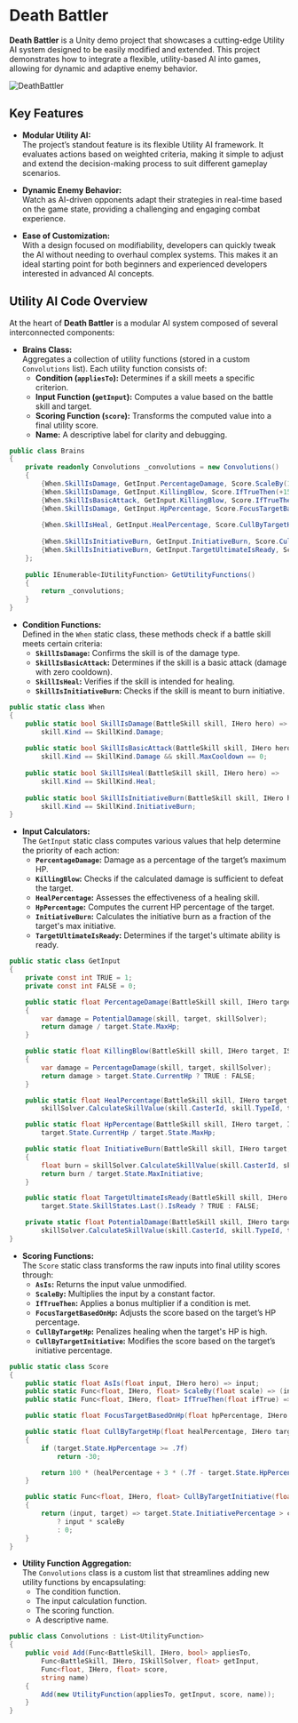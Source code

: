 # Death Battler

**Death Battler** is a Unity demo project that showcases a cutting-edge Utility AI system designed to be easily modified and extended. This project demonstrates how to integrate a flexible, utility-based AI into games, allowing for dynamic and adaptive enemy behavior.

![DeathBattler](https://github.com/user-attachments/assets/9c278162-1734-45b1-87d2-6e4620ca9cf6)

## Key Features

- **Modular Utility AI:**  
  The project’s standout feature is its flexible Utility AI framework. It evaluates actions based on weighted criteria, making it simple to adjust and extend the decision-making process to suit different gameplay scenarios.

- **Dynamic Enemy Behavior:**  
  Watch as AI-driven opponents adapt their strategies in real-time based on the game state, providing a challenging and engaging combat experience.

- **Ease of Customization:**  
  With a design focused on modifiability, developers can quickly tweak the AI without needing to overhaul complex systems. This makes it an ideal starting point for both beginners and experienced developers interested in advanced AI concepts.

## Utility AI Code Overview

At the heart of **Death Battler** is a modular AI system composed of several interconnected components:

- **Brains Class:**  
  Aggregates a collection of utility functions (stored in a custom `Convolutions` list). Each utility function consists of:
  - **Condition (`appliesTo`):** Determines if a skill meets a specific criterion.
  - **Input Function (`getInput`):** Computes a value based on the battle skill and target.
  - **Scoring Function (`score`):** Transforms the computed value into a final utility score.
  - **Name:** A descriptive label for clarity and debugging.

```csharp
public class Brains
{
    private readonly Convolutions _convolutions = new Convolutions()
    {
        {When.SkillIsDamage, GetInput.PercentageDamage, Score.ScaleBy(100), "Basic Damage"},
        {When.SkillIsDamage, GetInput.KillingBlow, Score.IfTrueThen(+150), "Killing Blow"},
        {When.SkillIsBasicAttack, GetInput.KillingBlow, Score.IfTrueThen(+30), "Killing Blow with Basic Attack"},
        {When.SkillIsDamage, GetInput.HpPercentage, Score.FocusTargetBasedOnHp, "Focus Damage"},
        
        {When.SkillIsHeal, GetInput.HealPercentage, Score.CullByTargetHp, "Heal"},
        
        {When.SkillIsInitiativeBurn, GetInput.InitiativeBurn, Score.CullByTargetInitiative(50, .25f), "Initiative Burn"},
        {When.SkillIsInitiativeBurn, GetInput.TargetUltimateIsReady, Score.IfTrueThen(+30), "Initiative Burn (Ultimate is ready)"},
    };
    
    public IEnumerable<IUtilityFunction> GetUtilityFunctions()
    {
        return _convolutions;
    }
}
```

- **Condition Functions:**  
  Defined in the `When` static class, these methods check if a battle skill meets certain criteria:
  - **`SkillIsDamage`:** Confirms the skill is of the damage type.
  - **`SkillIsBasicAttack`:** Determines if the skill is a basic attack (damage with zero cooldown).
  - **`SkillIsHeal`:** Verifies if the skill is intended for healing.
  - **`SkillIsInitiativeBurn`:** Checks if the skill is meant to burn initiative.

```csharp
public static class When
{
    public static bool SkillIsDamage(BattleSkill skill, IHero hero) => 
        skill.Kind == SkillKind.Damage;
    
    public static bool SkillIsBasicAttack(BattleSkill skill, IHero hero) => 
        skill.Kind == SkillKind.Damage && skill.MaxCooldown == 0;
    
    public static bool SkillIsHeal(BattleSkill skill, IHero hero) => 
        skill.Kind == SkillKind.Heal;
    
    public static bool SkillIsInitiativeBurn(BattleSkill skill, IHero hero) => 
        skill.Kind == SkillKind.InitiativeBurn;
}
```

- **Input Calculators:**  
  The `GetInput` static class computes various values that help determine the priority of each action:
  - **`PercentageDamage`:** Damage as a percentage of the target’s maximum HP.
  - **`KillingBlow`:** Checks if the calculated damage is sufficient to defeat the target.
  - **`HealPercentage`:** Assesses the effectiveness of a healing skill.
  - **`HpPercentage`:** Computes the current HP percentage of the target.
  - **`InitiativeBurn`:** Calculates the initiative burn as a fraction of the target's max initiative.
  - **`TargetUltimateIsReady`:** Determines if the target's ultimate ability is ready.

```csharp
public static class GetInput
{
    private const int TRUE = 1;
    private const int FALSE = 0;

    public static float PercentageDamage(BattleSkill skill, IHero target, ISkillSolver skillSolver)
    {
        var damage = PotentialDamage(skill, target, skillSolver);
        return damage / target.State.MaxHp;
    }

    public static float KillingBlow(BattleSkill skill, IHero target, ISkillSolver skillSolver)
    {
        var damage = PercentageDamage(skill, target, skillSolver);
        return damage > target.State.CurrentHp ? TRUE : FALSE;
    }

    public static float HealPercentage(BattleSkill skill, IHero target, ISkillSolver skillSolver) => 
        skillSolver.CalculateSkillValue(skill.CasterId, skill.TypeId, target.Id);

    public static float HpPercentage(BattleSkill skill, IHero target, ISkillSolver skillSolver) =>
        target.State.CurrentHp / target.State.MaxHp;

    public static float InitiativeBurn(BattleSkill skill, IHero target, ISkillSolver skillSolver)
    {
        float burn = skillSolver.CalculateSkillValue(skill.CasterId, skill.TypeId, target.Id);
        return burn / target.State.MaxInitiative;
    }

    public static float TargetUltimateIsReady(BattleSkill skill, IHero target, ISkillSolver skillSolver) =>
        target.State.SkillStates.Last().IsReady ? TRUE : FALSE;

    private static float PotentialDamage(BattleSkill skill, IHero target, ISkillSolver skillSolver) => 
        skillSolver.CalculateSkillValue(skill.CasterId, skill.TypeId, target.Id);
}
```

- **Scoring Functions:**  
  The `Score` static class transforms the raw inputs into final utility scores through:
  - **`AsIs`:** Returns the input value unmodified.
  - **`ScaleBy`:** Multiplies the input by a constant factor.
  - **`IfTrueThen`:** Applies a bonus multiplier if a condition is met.
  - **`FocusTargetBasedOnHp`:** Adjusts the score based on the target’s HP percentage.
  - **`CullByTargetHp`:** Penalizes healing when the target's HP is high.
  - **`CullByTargetInitiative`:** Modifies the score based on the target’s initiative percentage.

```csharp
public static class Score
{
    public static float AsIs(float input, IHero hero) => input;
    public static Func<float, IHero, float> ScaleBy(float scale) => (input, _) => input * scale;
    public static Func<float, IHero, float> IfTrueThen(float ifTrue) => (input, _) => input * ifTrue;

    public static float FocusTargetBasedOnHp(float hpPercentage, IHero target) => (1 - hpPercentage) * 50;

    public static float CullByTargetHp(float healPercentage, IHero target)
    {
        if (target.State.HpPercentage >= .7f)
            return -30;

        return 100 * (healPercentage + 3 * (.7f - target.State.HpPercentage));
    }

    public static Func<float, IHero, float> CullByTargetInitiative(float scaleBy, float cullThreshold)
    {
        return (input, target) => target.State.InitiativePercentage > cullThreshold
            ? input * scaleBy
            : 0;
    }
}
```

- **Utility Function Aggregation:**  
  The `Convolutions` class is a custom list that streamlines adding new utility functions by encapsulating:
  - The condition function.
  - The input calculation function.
  - The scoring function.
  - A descriptive name.

```csharp
public class Convolutions : List<UtilityFunction>
{
    public void Add(Func<BattleSkill, IHero, bool> appliesTo,
        Func<BattleSkill, IHero, ISkillSolver, float> getInput,
        Func<float, IHero, float> score,
        string name)
    {
        Add(new UtilityFunction(appliesTo, getInput, score, name));
    }
}
```


